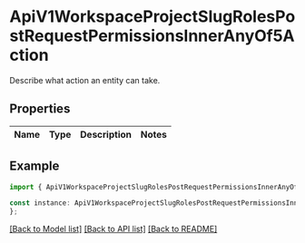 # ApiV1WorkspaceProjectSlugRolesPostRequestPermissionsInnerAnyOf5Action

Describe what action an entity can take.

## Properties

Name | Type | Description | Notes
------------ | ------------- | ------------- | -------------

## Example

```typescript
import { ApiV1WorkspaceProjectSlugRolesPostRequestPermissionsInnerAnyOf5Action } from './api';

const instance: ApiV1WorkspaceProjectSlugRolesPostRequestPermissionsInnerAnyOf5Action = {
};
```

[[Back to Model list]](../README.md#documentation-for-models) [[Back to API list]](../README.md#documentation-for-api-endpoints) [[Back to README]](../README.md)
